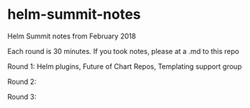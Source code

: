 # helm-summit-notes
Helm Summit notes from February 2018

Each round is 30 minutes. If you took notes, please at a <session-name>.md to this repo

Round 1: Helm plugins, Future of Chart Repos, Templating support group

Round 2:

Round 3:
